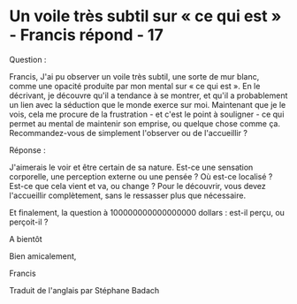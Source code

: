 # Un voile très subtil sur « ce qui est » - Francis répond - 17

Question :

Francis, J'ai pu observer un voile tr&egrave;s subtil, une sorte de mur blanc, comme une opacit&eacute; produite par mon mental sur &laquo;&nbsp;ce qui est&nbsp;&raquo;. En le d&eacute;crivant, je d&eacute;couvre qu'il a tendance &agrave; se montrer, et qu'il a probablement un lien avec la s&eacute;duction que le monde exerce sur moi. Maintenant que je le vois, cela me procure de la frustration - et c'est le point &agrave; souligner - ce qui permet au mental de maintenir son emprise, ou quelque chose comme &ccedil;a. Recommandez-vous de simplement l'observer ou de l'accueillir ? 

R&eacute;ponse :

J'aimerais le voir et &ecirc;tre certain de sa nature. Est-ce une sensation corporelle, une perception externe ou une pens&eacute;e ? O&ugrave; est-ce localis&eacute; ? Est-ce que cela vient et va, ou change ? Pour le d&eacute;couvrir, vous devez l'accueillir compl&egrave;tement, sans le ressasser plus que n&eacute;cessaire. 

Et finalement, la question &agrave; 100000000000000000 dollars : est-il per&ccedil;u, ou per&ccedil;oit-il ?

A bient&ocirc;t  

Bien amicalement,  

Francis

Traduit de l'anglais par St&eacute;phane Badach

